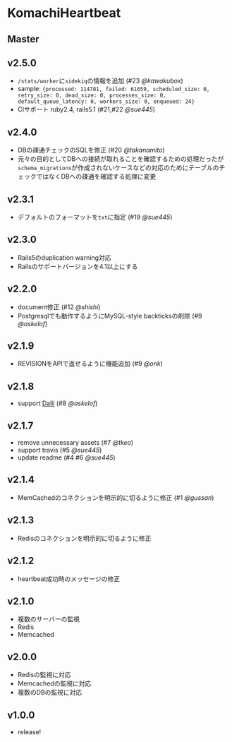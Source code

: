 # KomachiHeartbeat

## Master

## v2.5.0
- `/stats/worker`に`sidekiq`の情報を追加 (#23 _@kawakubox_)
 - sample: `{processed: 114781, failed: 61659, scheduled_size: 0, retry_size: 0, dead_size: 0, processes_size: 0, default_queue_latency: 0, workers_size: 0, enqueued: 24}`
- CIサポート ruby2.4, rails5.1 (#21,#22 _@sue445_)

## v2.4.0
- DBの疎通チェックのSQLを修正 (#20 _@takanamito_)
 - 元々の目的としてDBへの接続が取れることを確認するための処理だったが`schema_migrations`が作成されないケースなどの対応のためにテーブルのチェックではなくDBへの疎通を確認する処理に変更


## v2.3.1
- デフォルトのフォーマットを`txt`に指定 (#19 _@sue445_)

## v2.3.0
- Rails5のduplication warning対応
- Railsのサポートバージョンを4.1以上にする

## v2.2.0
- document修正 (#12 _@shishi_)
- Postgresqlでも動作するようにMySQL-style backticksの削除 (#9 _@askelof_)

## v2.1.9
- REVISIONをAPIで返せるように機能追加 (#9 _@onk_)

## v2.1.8
- support [Dalli](https://github.com/mperham/dalli) (#8 _@askelof_)

## v2.1.7
- remove unnecessary assets (#7 _@tkeo_)
- support travis (#5 _@sue445_)
- update readme (#4 #6 _@sue445_)

## v2.1.4
- MemCachedのコネクションを明示的に切るように修正 (#1 _@gussan_)

## v2.1.3
- Redisのコネクションを明示的に切るように修正

## v2.1.2
- heartbeat成功時のメッセージの修正

## v2.1.0
- 複数のサーバーの監視
 - Redis
 - Memcached

## v2.0.0
- Redisの監視に対応
- Memcachedの監視に対応
- 複数のDBの監視に対応

## v1.0.0
- release!
